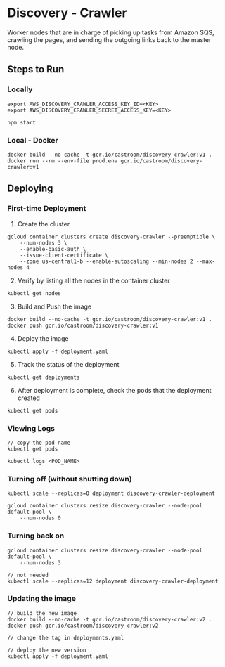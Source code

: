 # Discovery - Crawler
Worker nodes that are in charge of picking up tasks from Amazon SQS, crawling the pages, and sending the outgoing links back to the master node.

## Steps to Run 
### Locally 
```
export AWS_DISCOVERY_CRAWLER_ACCESS_KEY_ID=<KEY>
export AWS_DISCOVERY_CRAWLER_SECRET_ACCESS_KEY=<KEY>

npm start
```

### Local - Docker
```
docker build --no-cache -t gcr.io/castroom/discovery-crawler:v1 .
docker run --rm --env-file prod.env gcr.io/castroom/discovery-crawler:v1
```

## Deploying
### First-time Deployment
1) Create the cluster
```
gcloud container clusters create discovery-crawler --preemptible \
    --num-nodes 3 \
    --enable-basic-auth \
    --issue-client-certificate \
    --zone us-central1-b --enable-autoscaling --min-nodes 2 --max-nodes 4
```

2) Verify by listing all the nodes in the container cluster
```
kubectl get nodes
```

3) Build and Push the image
```
docker build --no-cache -t gcr.io/castroom/discovery-crawler:v1 .
docker push gcr.io/castroom/discovery-crawler:v1
```

4) Deploy the image
```
kubectl apply -f deployment.yaml
```

5) Track the status of the deployment
```
kubectl get deployments
```

6) After deployment is complete, check the pods that the deployment created
```
kubectl get pods
```


### Viewing Logs
```
// copy the pod name
kubectl get pods

kubectl logs <POD_NAME> 
```

### Turning off (without shutting down)
```
kubectl scale --replicas=0 deployment discovery-crawler-deployment

gcloud container clusters resize discovery-crawler --node-pool default-pool \
    --num-nodes 0
```

### Turning back on
```
gcloud container clusters resize discovery-crawler --node-pool default-pool \
    --num-nodes 3

// not needed 
kubectl scale --replicas=12 deployment discovery-crawler-deployment
```

### Updating the image
```
// build the new image
docker build --no-cache -t gcr.io/castroom/discovery-crawler:v2 .
docker push gcr.io/castroom/discovery-crawler:v2

// change the tag in deployments.yaml 

// deploy the new version 
kubectl apply -f deployment.yaml
```